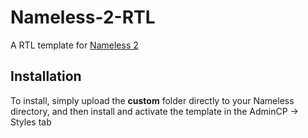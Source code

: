 # Nameless-2-RTL
A RTL template for [Nameless 2](https://github.com/NamelessMC/Nameless/tree/v2)

## Installation
To install, simply upload the **custom** folder directly to your Nameless directory, and then install and activate the template in the AdminCP -> Styles tab
